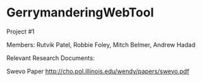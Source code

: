# GerrymanderingWebTool
Project #1

Members: 
Rutvik Patel, Robbie Foley, Mitch Belmer, Andrew Hadad

Relevant Research Documents:

Swevo Paper http://cho.pol.illinois.edu/wendy/papers/swevo.pdf 
